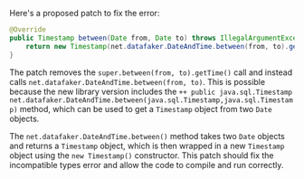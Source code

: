 Here's a proposed patch to fix the error:
```java
@Override
public Timestamp between(Date from, Date to) throws IllegalArgumentException {
    return new Timestamp(net.datafaker.DateAndTime.between(from, to).getTime());
}
```
The patch removes the `super.between(from, to).getTime()` call and instead calls `net.datafaker.DateAndTime.between(from, to)`.
This is possible because the new library version includes the `++ public java.sql.Timestamp net.datafaker.DateAndTime.between(java.sql.Timestamp,java.sql.Timestamp)` method, which can be used to get a `Timestamp` object from two `Date` objects.

The `net.datafaker.DateAndTime.between()` method takes two `Date` objects and returns a `Timestamp` object, which is then wrapped in a new `Timestamp` object using the `new Timestamp()` constructor.
This patch should fix the incompatible types error and allow the code to compile and run correctly.